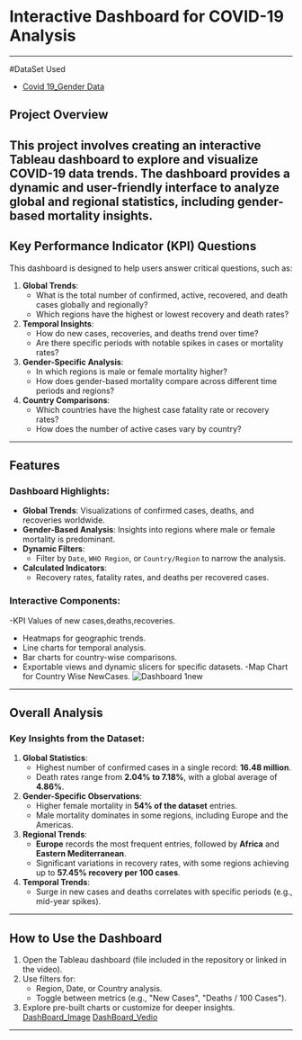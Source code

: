 # Interactive Dashboard for COVID-19 Analysis
---
#DataSet Used
- <a href=”https://github.com/12narendra45/Data_Visulization-DashBoard/blob/main/dashboardtab_updated_with_gender.csv”>Covid 19_Gender Data</a>
## Project Overview
This project involves creating an **interactive Tableau dashboard** to explore and visualize COVID-19 data trends. The dashboard provides a dynamic and user-friendly interface to analyze global and regional statistics, including gender-based mortality insights.
---

## Key Performance Indicator (KPI) Questions
This dashboard is designed to help users answer critical questions, such as:
1. **Global Trends**:
   - What is the total number of confirmed, active, recovered, and death cases globally and regionally?
   - Which regions have the highest or lowest recovery and death rates?
2. **Temporal Insights**:
   - How do new cases, recoveries, and deaths trend over time?
   - Are there specific periods with notable spikes in cases or mortality rates?
3. **Gender-Specific Analysis**:
   - In which regions is male or female mortality higher?
   - How does gender-based mortality compare across different time periods and regions?
4. **Country Comparisons**:
   - Which countries have the highest case fatality rate or recovery rates?
   - How does the number of active cases vary by country?

---

## Features
### Dashboard Highlights:
- **Global Trends**: Visualizations of confirmed cases, deaths, and recoveries worldwide.
- **Gender-Based Analysis**: Insights into regions where male or female mortality is predominant.
- **Dynamic Filters**: 
  - Filter by `Date`, `WHO Region`, or `Country/Region` to narrow the analysis.
- **Calculated Indicators**:
  - Recovery rates, fatality rates, and deaths per recovered cases.

### Interactive Components:
-KPI Values of new cases,deaths,recoveries.
- Heatmaps for geographic trends.
- Line charts for temporal analysis.
- Bar charts for country-wise comparisons.
- Exportable views and dynamic slicers for specific datasets.
-Map Chart for Country Wise NewCases.
![Dashboard 1new](https://github.com/user-attachments/assets/9bb6294f-f946-4b21-8aee-2a24353e5da0)

---

## Overall Analysis
### Key Insights from the Dataset:
1. **Global Statistics**:
   - Highest number of confirmed cases in a single record: **16.48 million**.
   - Death rates range from **2.04% to 7.18%**, with a global average of **4.86%**.
2. **Gender-Specific Observations**:
   - Higher female mortality in **54% of the dataset** entries.
   - Male mortality dominates in some regions, including Europe and the Americas.
3. **Regional Trends**:
   - **Europe** records the most frequent entries, followed by **Africa** and **Eastern Mediterranean**.
   - Significant variations in recovery rates, with some regions achieving up to **57.45% recovery per 100 cases**.
4. **Temporal Trends**:
   - Surge in new cases and deaths correlates with specific periods (e.g., mid-year spikes).

---

## How to Use the Dashboard
1. Open the Tableau dashboard (file included in the repository or linked in the video).
2. Use filters for:
   - Region, Date, or Country analysis.
   - Toggle between metrics (e.g., "New Cases", "Deaths / 100 Cases").
3. Explore pre-built charts or customize for deeper insights.
<a href=”https://github.com/12narendra45/Data_Visulization-DashBoard/blob/main/Dashboard%201new.png”>DashBoard_Image</a>
<a href=”https://github.com/12narendra45/Data_Visulization-DashBoard/blob/main/Dashboard%201new.png”>DashBoard_Vedio</a>
---


